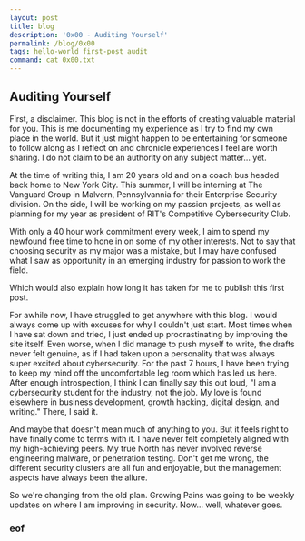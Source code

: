 ```yaml
---
layout: post
title: blog 
description: '0x00 - Auditing Yourself'
permalink: /blog/0x00
tags: hello-world first-post audit
command: cat 0x00.txt
---
```


## Auditing Yourself  

First, a disclaimer. This blog is not in the efforts of creating valuable material for you. This is me documenting my experience as I try to find my own place in the world. But it just might happen to be entertaining for someone to follow along as I reflect on and chronicle experiences I feel are worth sharing. I do not claim to be an authority on any subject matter... yet.  

At the time of writing this, I am 20 years old and on a coach bus headed back home to New York City. This summer, I will be interning at The Vanguard Group in Malvern, Pennsylvannia for their Enterprise Security division. On the side, I will be working on my passion projects, as well as planning for my year as president of RIT's Competitive Cybersecurity Club.  

With only a 40 hour work commitment every week, I aim to spend my newfound free time to hone in on some of my other interests. Not to say that choosing security as my major was a mistake, but I may have confused what I saw as opportunity in an emerging industry for passion to work the field.  

Which would also explain how long it has taken for me to publish this first post.  

For awhile now, I have struggled to get anywhere with this blog. I would always come up with excuses for why I couldn't just start. Most times when I have sat down and tried, I just ended up procrastinating by improving the site itself. Even worse, when I did manage to push myself to write, the drafts never felt genuine, as if I had taken upon a personality that was always super excited about cybersecurity. For the past 7 hours, I have been trying to keep my mind off the uncomfortable leg room which has led us here. After enough introspection, I think I can finally say this out loud, "I am a cybersecurity student for the industry, not the job. My love is found elsewhere in business development, growth hacking, digital design, and writing." There, I said it.  

And maybe that doesn't mean much of anything to you. But it feels right to have finally come to terms with it. I have never felt completely aligned with my high-achieving peers. My true North has never involved reverse engineering malware, or penetration testing. Don't get me wrong, the different security clusters are all fun and enjoyable, but the management aspects have always been the allure.

So we're changing from the old plan. Growing Pains was going to be weekly updates on where I am improving in security. Now... well, whatever goes.

### eof
